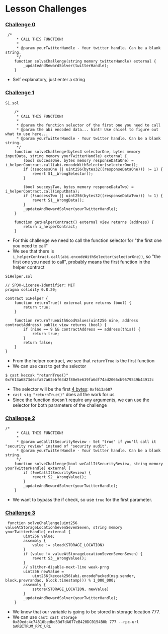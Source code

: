 # Lesson Challenges

### [Challenge 0](https://arbiscan.io/address/0xf923431da74ecc873c4d641fbdfa2564baafca9f#code)
```solidity
 /*
     * CALL THIS FUNCTION!
     * 
     * @param yourTwitterHandle - Your twitter handle. Can be a blank string.
     */
    function solveChallenge(string memory twitterHandle) external {
        _updateAndRewardSolver(twitterHandle);
    }
```
- Self explanatory, just enter a string

### [Challenge 1](https://arbiscan.io/address/0x7a0f40757f6ba868b44ce959a1d4b8bc22c21d59)
`S1.sol`
```solidity
    /*
     * CALL THIS FUNCTION!
     * 
     * @param the function selector of the first one you need to call
     * @param the abi encoded data... hint! Use chisel to figure out what to use here...
     * @param yourTwitterHandle - Your twitter handle. Can be a blank string.
     */
    function solveChallenge(bytes4 selectorOne, bytes memory inputData, string memory yourTwitterHandle) external {
        (bool successOne, bytes memory responseDataOne) = i_helperContract.call(abi.encodeWithSelector(selectorOne));
        if (!successOne || uint256(bytes32((responseDataOne))) != 1) {
            revert S1__WrongSelector();
        }

        (bool successTwo, bytes memory responseDataTwo) = i_helperContract.call(inputData);
        if (!successTwo || uint256(bytes32((responseDataTwo))) != 1) {
            revert S1__WrongData();
        }
        _updateAndRewardSolver(yourTwitterHandle);
    }

    function getHelperContract() external view returns (address) {
        return i_helperContract;
    }
```
- For this challenge we need to call the function selector for "the first one you need to call"
- We see that there is `i_helperContract.call(abi.encodeWithSelector(selectorOne))`, so "the first one you need to call", probably means the first function in the helper contract

`S1Helper.sol`
```solidity
// SPDX-License-Identifier: MIT
pragma solidity 0.8.20;

contract S1Helper {
    function returnTrue() external pure returns (bool) {
        return true;
    }

    function returnTrueWithGoodValues(uint256 nine, address contractAddress) public view returns (bool) {
        if (nine == 9 && contractAddress == address(this)) {
            return true;
        }
        return false;
    }
}
```
- From the helper contract, we see that `returnTrue` is the first function
- We can use cast to get the selector
```
$ cast keccak "returnTrue()"
0xf613a6873d6cfa57a62ebf63d2f80e5e639fa6df74ad2066cb9579549b44912c
```
- The selector will be the first [4 bytes](https://solidity-by-example.org/function-selector/): `0xf613a687`
- `cast sig "returnTrue()"` does all the work for us
- Since the function doesn't require any arguments, we can use the selector for both parameters of the challenge

### [Challenge 2](https://arbiscan.io/address/0xeab9c7ac697408fd1581494577c7c0716c3b75e6#code)
```
/*
     * CALL THIS FUNCTION!
     * 
     * @param weCallItSecurityReview - Set "true" if you'll call it "security review" instead of "security audit".
     * @param yourTwitterHandle - Your twitter handle. Can be a blank string.
     */
    function solveChallenge(bool weCallItSecurityReview, string memory yourTwitterHandle) external {
        if (!weCallItSecurityReview) {
            revert S2__WrongValue();
        }
        _updateAndRewardSolver(yourTwitterHandle);
    }
```
- We want to bypass the if check, so use `true` for the first parameter.

### [Challenge 3](https://arbiscan.io/address/0x89edc4c74810bedbd53d7da677eb420dc0154b0b#code)
```
 function solveChallenge(uint256 valueAtStorageLocationSevenSevenSeven, string memory yourTwitterHandle) external {
        uint256 value;
        assembly {
            value := sload(STORAGE_LOCATION)
        }
        if (value != valueAtStorageLocationSevenSevenSeven) {
            revert S3__WrongValue();
        }
        // slither-disable-next-line weak-prng
        uint256 newValue =
            uint256(keccak256(abi.encodePacked(msg.sender, block.prevrandao, block.timestamp))) % 1_000_000;
        assembly {
            sstore(STORAGE_LOCATION, newValue)
        }
        _updateAndRewardSolver(yourTwitterHandle);
    }
```
- We know that our variable is going to be stored in storage location 777. 
- We can use `cast`:
`cast storage 0x89edc4c74810bedbd53d7dA677eB420DC0154B0b 777 --rpc-url $ARBITRUM_RPC_URL`